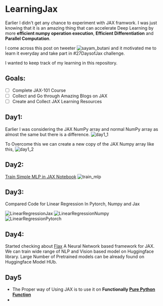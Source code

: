 # LearningJax

Earlier I didn't get any chance to experiment with JAX framwork. I was just knowing that it is an amazing thing that can accelerate Deep Learning by more **efficient numpy operation execution**, **Efficient Differentiation** and **Parallel Computation**. 

I come across this post on tweeter
![sayam_butani](/resources/images/sanyam_tweet.png)
and it motivated me to learn it everyday and take part in #27DaysofJax challenge.

I wanted to keep track of my learning in this repository.

## Goals:
- [ ] Complete JAX-101 Course
- [ ] Collect and Go through Amazing Blogs on JAX
- [ ] Create and Collect JAX Learning Resources

## Day1:

Earlier I was considering the JAX NumPy array and normal NumPy array as almost the same but there is a difference.
![day1_1](/resources/images/Day1_1.jpeg)

To Overcome this we can create a new copy of the JAX Numpy array like this,
![day1_2](/resources/images/Day1_2.png)

## Day2:

[Train Simple MLP in JAX Notebook](/Notebooks/TrainSimpleMLPwithJAX.ipynb)
![train_mlp](/resources/images/train_mlp_day2.png)

## Day3:

Compared Code for Linear Regression In Pytorch, Numpy and Jax

![LinearRegressionJax](/resources/images/LinearRegressionJax.png)
![LinearRegressionNumpy](/resources/images/LinearRegressionNumpy.png)
![LinearRegressionPytorch](/resources/images/LinearRegressionPytorch.png)

## Day4:
Started checking about [Flax](https://flax.readthedocs.io/en/latest/) A Neural Network based framework for JAX. We can train wide range of NLP and Vision based model on Huggingface library. Large Number of Pretrained models can be already found on Huggingface Model HUb.

## Day5
* The Proper way of Using JAX is to use it on **Functionally [Pure Python Function](https://jax.readthedocs.io/en/latest/notebooks/Common_Gotchas_in_JAX.html#pure-functions)**
* 
